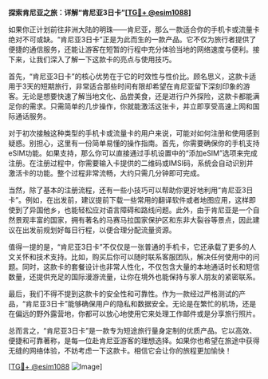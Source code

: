 **探索肯尼亚之旅：详解“肯尼亚3日卡”[[TG💪+ @esim1088](https://t.me/s/esim1088)]**

如果你正计划前往非洲大陆的明珠——肯尼亚，那么一款适合你的手机卡或流量卡绝对不可或缺。“肯尼亚3日卡”正是为此而生的一款产品。它不仅为旅行者提供了便捷的通信服务，还能让游客在短暂的行程中充分体验当地的网络速度与便利。接下来，让我们深入了解一下这款卡的亮点与使用技巧。

首先，“肯尼亚3日卡”的核心优势在于它的时效性与性价比。顾名思义，这款卡适用于3天的短期旅行，非常适合那些时间有限却希望在肯尼亚留下深刻印象的游客。无论是想要快速了解当地文化、品尝美食，还是进行户外探险，这款卡都能满足你的需求。只需简单的几步操作，你就能激活这张卡，并立即享受高速上网和国际通话服务。

对于初次接触这种类型的手机卡或流量卡的用户来说，可能对如何注册和使用感到疑惑。别担心，这里有一份简单易懂的操作指南。首先，你需要确保你的手机支持eSIM功能。如果支持，那么你可以直接通过手机设置中的“添加eSIM”选项来完成注册。在注册过程中，你需要输入卡提供的二维码或IMSI码，系统会自动识别并激活卡的功能。整个过程非常流畅，大约只需几分钟即可完成。

当然，除了基本的注册流程，还有一些小技巧可以帮助你更好地利用“肯尼亚3日卡”。例如，在出发前，建议提前下载一些常用的翻译软件或者地图应用，这样即使到了异国他乡，也能轻松应对语言障碍和路线问题。此外，由于肯尼亚是一个自然景观丰富的国家，拥有著名的马赛马拉国家保护区和东非大裂谷等景点，因此建议在出发前规划好每日行程，以便合理分配流量资源。

值得一提的是，“肯尼亚3日卡”不仅仅是一张普通的手机卡，它还承载了更多的人文关怀和技术支持。比如，购买后你可以随时联系客服团队，解决任何使用中的问题。同时，这款卡的套餐设计也非常人性化，不仅包含大量的本地通话时长和短信数量，还提供充足的国际漫游流量，让你在境外也能保持与家人朋友的紧密联系。

最后，我们不得不提到这款卡的安全性和可靠性。作为一款经过严格测试的产品，“肯尼亚3日卡”能够确保用户的隐私和数据安全。无论是在繁忙的机场，还是在偏远的野外露营地，你都可以放心地使用它来处理工作邮件或是分享旅行照片。

总而言之，“肯尼亚3日卡”是一款专为短途旅行量身定制的优质产品。它以高效、便捷和可靠著称，是每一位赴肯尼亚游客的理想选择。如果你也希望在旅途中获得无缝的网络体验，不妨考虑一下这款卡。相信它会让你的旅程更加愉快！

[[TG💪+ @esim1088](https://t.me/s/esim1088) ![Image](https://i.postimg.cc/4NQfJmqS/Snipaste-2025-05-13-00-14-12.png)]